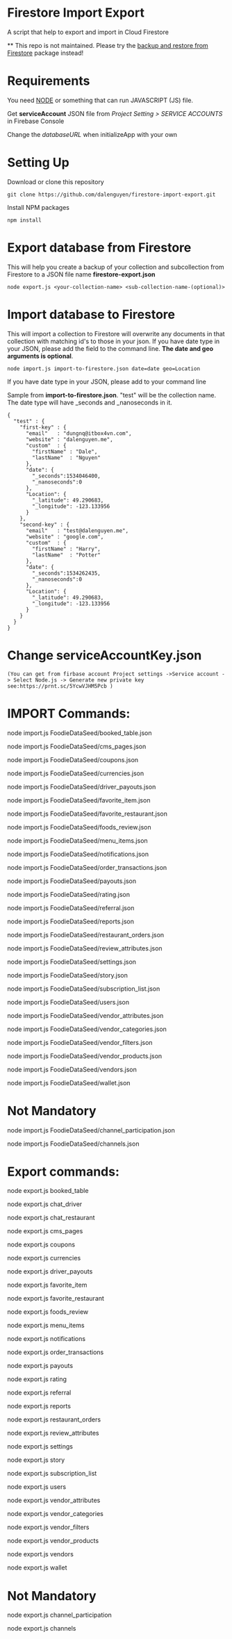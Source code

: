 # Firestore Import Export
A script that help to export and import in Cloud Firestore

** This repo is not maintained. Please try the [backup and restore from Firestore](https://github.com/dalenguyen/firestore-backup-restore) package instead!

# Requirements

You need [NODE](https://nodejs.org/en/download/) or something that can run JAVASCRIPT (JS) file.

Get **serviceAccount** JSON file from *Project Setting > SERVICE ACCOUNTS* in Firebase Console

Change the *databaseURL* when initializeApp with your own

# Setting Up

Download or clone this repository

```
git clone https://github.com/dalenguyen/firestore-import-export.git
```

Install NPM packages

```
npm install
```

# Export database from Firestore

This will help you create a backup of your collection and subcollection from Firestore to a JSON file name **firestore-export.json**

```
node export.js <your-collection-name> <sub-collection-name-(optional)>
```

# Import database to Firestore

This will import a collection to Firestore will overwrite any documents in that collection with matching id's to those in your json. If you have date type in your JSON, please add the field to the command line. **The date and geo arguments is optional**. 

```
node import.js import-to-firestore.json date=date geo=Location
```

If you have date type in your JSON, please add to your command line 

Sample from __import-to-firestore.json__. "test" will be the collection name. The date type will have _seconds and _nanoseconds in it.

```
{
  "test" : {
    "first-key" : {
      "email"   : "dungnq@itbox4vn.com",
      "website" : "dalenguyen.me",
      "custom"  : {
        "firstName" : "Dale",
        "lastName"  : "Nguyen"
      },
      "date": {
        "_seconds":1534046400,
        "_nanoseconds":0
      },
      "Location": {
        "_latitude": 49.290683,
        "_longitude": -123.133956
      }
    },
    "second-key" : {
      "email"   : "test@dalenguyen.me",
      "website" : "google.com",
      "custom"  : {
        "firstName" : "Harry",
        "lastName"  : "Potter"
      },
      "date": {
        "_seconds":1534262435,
        "_nanoseconds":0
      },
      "Location": {
        "_latitude": 49.290683,
        "_longitude": -123.133956
      }
    }
  }
}
```

# Change serviceAccountKey.json 

	(You can get from firbase account Project settings ->Service account -> Select Node.js -> Generate new private key see:https://prnt.sc/5YcwVJHM5Pcb )

# IMPORT Commands:

node import.js FoodieDataSeed/booked_table.json

node import.js FoodieDataSeed/cms_pages.json

node import.js FoodieDataSeed/coupons.json

node import.js FoodieDataSeed/currencies.json

node import.js FoodieDataSeed/driver_payouts.json

node import.js FoodieDataSeed/favorite_item.json

node import.js FoodieDataSeed/favorite_restaurant.json

node import.js FoodieDataSeed/foods_review.json

node import.js FoodieDataSeed/menu_items.json

node import.js FoodieDataSeed/notifications.json

node import.js FoodieDataSeed/order_transactions.json

node import.js FoodieDataSeed/payouts.json

node import.js FoodieDataSeed/rating.json

node import.js FoodieDataSeed/referral.json

node import.js FoodieDataSeed/reports.json

node import.js FoodieDataSeed/restaurant_orders.json

node import.js FoodieDataSeed/review_attributes.json

node import.js FoodieDataSeed/settings.json

node import.js FoodieDataSeed/story.json

node import.js FoodieDataSeed/subscription_list.json

node import.js FoodieDataSeed/users.json

node import.js FoodieDataSeed/vendor_attributes.json

node import.js FoodieDataSeed/vendor_categories.json

node import.js FoodieDataSeed/vendor_filters.json

node import.js FoodieDataSeed/vendor_products.json

node import.js FoodieDataSeed/vendors.json

node import.js FoodieDataSeed/wallet.json

# Not Mandatory

node import.js FoodieDataSeed/channel_participation.json

node import.js FoodieDataSeed/channels.json


# Export commands:

node export.js booked_table

node export.js chat_driver

node export.js chat_restaurant

node export.js cms_pages

node export.js coupons

node export.js currencies

node export.js driver_payouts

node export.js favorite_item

node export.js favorite_restaurant

node export.js foods_review

node export.js menu_items

node export.js notifications

node export.js order_transactions

node export.js payouts

node export.js rating

node export.js referral

node export.js reports

node export.js restaurant_orders

node export.js review_attributes

node export.js settings

node export.js story

node export.js subscription_list

node export.js users

node export.js vendor_attributes

node export.js vendor_categories

node export.js vendor_filters

node export.js vendor_products

node export.js vendors

node export.js wallet

# Not Mandatory 

node export.js channel_participation

node export.js channels
